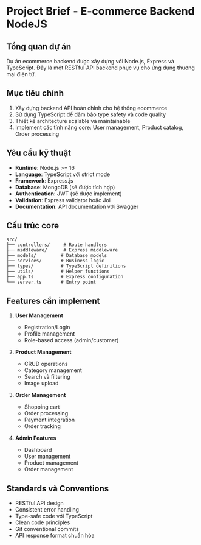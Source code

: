 # Project Brief - E-commerce Backend NodeJS

## Tổng quan dự án
Dự án ecommerce backend được xây dựng với Node.js, Express và TypeScript. Đây là một RESTful API backend phục vụ cho ứng dụng thương mại điện tử.

## Mục tiêu chính
1. Xây dựng backend API hoàn chỉnh cho hệ thống ecommerce
2. Sử dụng TypeScript để đảm bảo type safety và code quality
3. Thiết kế architecture scalable và maintainable
4. Implement các tính năng core: User management, Product catalog, Order processing

## Yêu cầu kỹ thuật
- **Runtime**: Node.js >= 16
- **Language**: TypeScript với strict mode
- **Framework**: Express.js
- **Database**: MongoDB (sẽ được tích hợp)
- **Authentication**: JWT (sẽ được implement)
- **Validation**: Express validator hoặc Joi
- **Documentation**: API documentation với Swagger

## Cấu trúc core
```
src/
├── controllers/     # Route handlers
├── middleware/      # Express middleware
├── models/         # Database models
├── services/       # Business logic
├── types/          # TypeScript definitions
├── utils/          # Helper functions
├── app.ts          # Express configuration
└── server.ts       # Entry point
```

## Features cần implement
1. **User Management**
   - Registration/Login
   - Profile management
   - Role-based access (admin/customer)

2. **Product Management**
   - CRUD operations
   - Category management
   - Search và filtering
   - Image upload

3. **Order Management**
   - Shopping cart
   - Order processing
   - Payment integration
   - Order tracking

4. **Admin Features**
   - Dashboard
   - User management
   - Product management
   - Order management

## Standards và Conventions
- RESTful API design
- Consistent error handling
- Type-safe code với TypeScript
- Clean code principles
- Git conventional commits
- API response format chuẩn hóa 